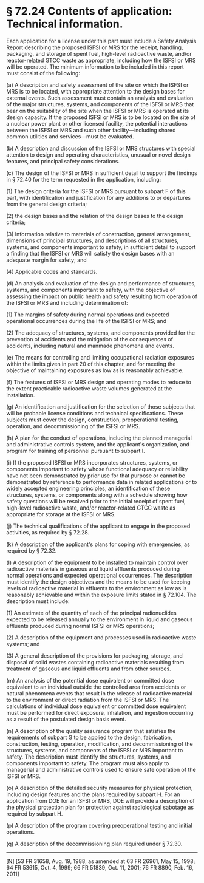 # § 72.24   Contents of application: Technical information.

Each application for a license under this part must include a Safety Analysis Report describing the proposed ISFSI or MRS for the receipt, handling, packaging, and storage of spent fuel, high-level radioactive waste, and/or reactor-related GTCC waste as appropriate, including how the ISFSI or MRS will be operated. The minimum information to be included in this report must consist of the following:


(a) A description and safety assessment of the site on which the ISFSI or MRS is to be located, with appropriate attention to the design bases for external events. Such assessment must contain an analysis and evaluation of the major structures, systems, and components of the ISFSI or MRS that bear on the suitability of the site when the ISFSI or MRS is operated at its design capacity. If the proposed ISFSI or MRS is to be located on the site of a nuclear power plant or other licensed facility, the potential interactions between the ISFSI or MRS and such other facility—including shared common utilities and services—must be evaluated.


(b) A description and discussion of the ISFSI or MRS structures with special attention to design and operating characteristics, unusual or novel design features, and principal safety considerations. 


(c) The design of the ISFSI or MRS in sufficient detail to support the findings in § 72.40 for the term requested in the application, including:


(1) The design criteria for the ISFSI or MRS pursuant to subpart F of this part, with identification and justification for any additions to or departures from the general design criteria;


(2) the design bases and the relation of the design bases to the design criteria;


(3) Information relative to materials of construction, general arrangement, dimensions of principal structures, and descriptions of all structures, systems, and components important to safety, in sufficient detail to support a finding that the ISFSI or MRS will satisfy the design bases with an adequate margin for safety; and


(4) Applicable codes and standards.


(d) An analysis and evaluation of the design and performance of structures, systems, and components important to safety, with the objective of assessing the impact on public health and safety resulting from operation of the ISFSI or MRS and including determination of:


(1) The margins of safety during normal operations and expected operational occurrences during the life of the ISFSI or MRS; and


(2) The adequacy of structures, systems, and components provided for the prevention of accidents and the mitigation of the consequences of accidents, including natural and manmade phenomena and events.


(e) The means for controlling and limiting occupational radiation exposures within the limits given in part 20 of this chapter, and for meeting the objective of maintaining exposures as low as is reasonably achievable.


(f) The features of ISFSI or MRS design and operating modes to reduce to the extent practicable radioactive waste volumes generated at the installation.


(g) An identification and justification for the selection of those subjects that will be probable license conditions and technical specifications. These subjects must cover the design, construction, preoperational testing, operation, and decommissioning of the ISFSI or MRS.


(h) A plan for the conduct of operations, including the planned managerial and administrative controls system, and the applicant's organization, and program for training of personnel pursuant to subpart I.


(i) If the proposed ISFSI or MRS incorporates structures, systems, or components important to safety whose functional adequacy or reliability have not been demonstrated by prior use for that purpose or cannot be demonstrated by reference to performance data in related applications or to widely accepted engineering principles, an identification of these structures, systems, or components along with a schedule showing how safety questions will be resolved prior to the initial receipt of spent fuel, high-level radioactive waste, and/or reactor-related GTCC waste as appropriate for storage at the ISFSI or MRS.


(j) The technical qualifications of the applicant to engage in the proposed activities, as required by § 72.28.


(k) A description of the applicant's plans for coping with emergencies, as required by § 72.32.


(l) A description of the equipment to be installed to maintain control over radioactive materials in gaseous and liquid effluents produced during normal operations and expected operational occurrences. The description must identify the design objectives and the means to be used for keeping levels of radioactive material in effluents to the environment as low as is reasonably achievable and within the exposure limits stated in § 72.104. The description must include:


(1) An estimate of the quantity of each of the principal radionuclides expected to be released annually to the environment in liquid and gaseous effluents produced during normal ISFSI or MRS operations;


(2) A description of the equipment and processes used in radioactive waste systems; and


(3) A general description of the provisions for packaging, storage, and disposal of solid wastes containing radioactive materials resulting from treatment of gaseous and liquid effluents and from other sources.


(m) An analysis of the potential dose equivalent or committed dose equivalent to an individual outside the controlled area from accidents or natural phenomena events that result in the release of radioactive material to the environment or direct radiation from the ISFSI or MRS. The calculations of individual dose equivalent or committed dose equivalent must be performed for direct exposure, inhalation, and ingestion occurring as a result of the postulated design basis event.


(n) A description of the quality assurance program that satisfies the requirements of subpart G to be applied to the design, fabrication, construction, testing, operation, modification, and decommissioning of the structures, systems, and components of the ISFSI or MRS important to safety. The description must identify the structures, systems, and components important to safety. The program must also apply to managerial and administrative controls used to ensure safe operation of the ISFSI or MRS.


(o) A description of the detailed security measures for physical protection, including design features and the plans required by subpart H. For an application from DOE for an ISFSI or MRS, DOE will provide a description of the physical protection plan for protection against radiological sabotage as required by subpart H.


(p) A description of the program covering preoperational testing and initial operations.


(q) A description of the decommissioning plan required under § 72.30.



---

[N] [53 FR 31658, Aug. 19, 1988, as amended at 63 FR 26961, May 15, 1998; 64 FR 53615, Oct. 4, 1999; 66 FR 51839, Oct. 11, 2001; 76 FR 8890, Feb. 16, 2011]




